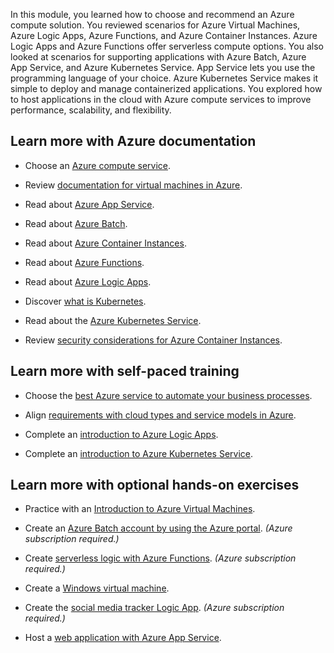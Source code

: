 In this module, you learned how to choose and recommend an Azure compute solution. You reviewed scenarios for Azure Virtual Machines, Azure Logic Apps, Azure Functions, and Azure Container Instances. Azure Logic Apps and Azure Functions offer serverless compute options. You also looked at scenarios for supporting applications with Azure Batch, Azure App Service, and Azure Kubernetes Service. App Service lets you use the programming language of your choice. Azure Kubernetes Service makes it simple to deploy and manage containerized applications. You explored how to host applications in the cloud with Azure compute services to improve performance, scalability, and flexibility.

## Learn more with Azure documentation

- Choose an [Azure compute service](/azure/architecture/guide/technology-choices/compute-decision-tree).

- Review [documentation for virtual machines in Azure](/azure/virtual-machines/).

- Read about [Azure App Service](/azure/app-service/overview).

- Read about [Azure Batch](/azure/batch/batch-technical-overview).

- Read about [Azure Container Instances](/azure/container-instances/container-instances-overview).

- Read about [Azure Functions](/azure/azure-functions/functions-overview).

- Read about [Azure Logic Apps](https://azure.microsoft.com/services/logic-apps/).

- Discover [what is Kubernetes](https://azure.microsoft.com/topic/what-is-kubernetes/).

- Read about the [Azure Kubernetes Service](/azure/aks/intro-kubernetes).

- Review [security considerations for Azure Container Instances](/azure/container-instances/container-instances-image-security).

## Learn more with self-paced training

- Choose the [best Azure service to automate your business processes](/training/modules/choose-azure-service-to-integrate-and-automate-business-processes/).

- Align [requirements with cloud types and service models in Azure](/training/modules/align-requirements-in-azure/).

- Complete an [introduction to Azure Logic Apps](/training/modules/intro-to-logic-apps/).

- Complete an [introduction to Azure Kubernetes Service](/training/modules/intro-to-azure-kubernetes-service/).

## Learn more with optional hands-on exercises

- Practice with an [Introduction to Azure Virtual Machines](/training/modules/intro-to-azure-virtual-machines/).

- Create an [Azure Batch account by using the Azure portal](/training/modules/create-batch-account-using-azure-portal/). _(Azure subscription required.)_

- Create [serverless logic with Azure Functions](/training/modules/create-serverless-logic-with-azure-functions/). _(Azure subscription required.)_

- Create a [Windows virtual machine](/training/modules/create-windows-virtual-machine-in-azure/).

- Create the [social media tracker Logic App](/training/modules/route-and-process-data-logic-apps/). _(Azure subscription required.)_

- Host a [web application with Azure App Service](/training/modules/host-a-web-app-with-azure-app-service/).
